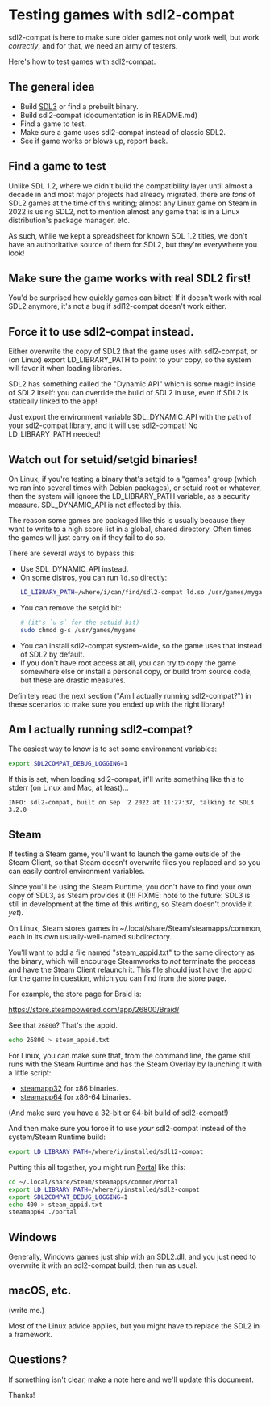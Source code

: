 # Testing games with sdl2-compat

sdl2-compat is here to make sure older games not only work well, but work
_correctly_, and for that, we need an army of testers.

Here's how to test games with sdl2-compat.


## The general idea

- Build [SDL3](https://github.com/libsdl-org/SDL) or find a prebuilt binary.
- Build sdl2-compat (documentation is in README.md)
- Find a game to test.
- Make sure a game uses sdl2-compat instead of classic SDL2.
- See if game works or blows up, report back.


## Find a game to test

Unlike SDL 1.2, where we didn't build the compatibility layer until almost
a decade in and most major projects had already migrated, there are _tons_
of SDL2 games at the time of this writing; almost any Linux game on Steam
in 2022 is using SDL2, not to mention almost any game that is in a Linux
distribution's package manager, etc.

As such, while we kept a spreadsheet for known SDL 1.2 titles, we don't
have an authoritative source of them for SDL2, but they're everywhere
you look!


## Make sure the game works with real SDL2 first!

You'd be surprised how quickly games can bitrot! If it doesn't work with
real SDL2 anymore, it's not a bug if sdl12-compat doesn't work either.


## Force it to use sdl2-compat instead.

Either overwrite the copy of SDL2 that the game uses with sdl2-compat,
or (on Linux) export LD_LIBRARY_PATH to point to your copy, so the system will
favor it when loading libraries.

SDL2 has something called the "Dynamic API" which is some magic inside of
SDL2 itself: you can override the build of SDL2 in use, even if SDL2 is
statically linked to the app!

Just export the environment variable SDL_DYNAMIC_API with the path of your
sdl2-compat library, and it will use sdl2-compat! No LD_LIBRARY_PATH
needed!


## Watch out for setuid/setgid binaries!

On Linux, if you're testing a binary that's setgid to a "games" group (which
we ran into several times with Debian packages), or setuid root or whatever,
then the system will ignore the LD_LIBRARY_PATH variable, as a security
measure. SDL_DYNAMIC_API is not affected by this.

The reason some games are packaged like this is usually because they want to
write to a high score list in a global, shared directory. Often times the
games will just carry on if they fail to do so.

There are several ways to bypass this:

- Use SDL_DYNAMIC_API instead.
- On some distros, you can run `ld.so` directly:
  ```bash
  LD_LIBRARY_PATH=/where/i/can/find/sdl2-compat ld.so /usr/games/mygame
  ```
- You can remove the setgid bit:
  ```bash
  # (it's `u-s` for the setuid bit)
  sudo chmod g-s /usr/games/mygame
  ```
- You can install sdl2-compat system-wide, so the game uses that
  instead of SDL2 by default.
- If you don't have root access at all, you can try to copy the game 
  somewhere else or install a personal copy, or build from source code,
  but these are drastic measures.
  
Definitely read the next section ("Am I actually running sdl2-compat?") in
these scenarios to make sure you ended up with the right library!
  
## Am I actually running sdl2-compat?

The easiest way to know is to set some environment variables:

```bash
export SDL2COMPAT_DEBUG_LOGGING=1
```

If this is set, when loading sdl2-compat, it'll write something like this
to stderr (on Linux and Mac, at least)...

```
INFO: sdl2-compat, built on Sep  2 2022 at 11:27:37, talking to SDL3 3.2.0
```


## Steam

If testing a Steam game, you'll want to launch the game outside of the Steam
Client, so that Steam doesn't overwrite files you replaced and so you can
easily control environment variables.

Since you'll be using the Steam Runtime, you don't have to find your own copy
of SDL3, as Steam provides it (!!! FIXME: note to the future: SDL3 is still
in development at the time of this writing, so Steam doesn't provide it _yet_).

On Linux, Steam stores games in ~/.local/share/Steam/steamapps/common, each
in its own usually-well-named subdirectory.

You'll want to add a file named "steam_appid.txt" to the same directory as
the binary, which will encourage Steamworks to _not_ terminate the process
and have the Steam Client relaunch it. This file should just have the appid
for the game in question, which you can find from the store page.

For example, the store page for Braid is:

https://store.steampowered.com/app/26800/Braid/

See that `26800`? That's the appid.

```bash
echo 26800 > steam_appid.txt
```

For Linux, you can make sure that, from the command line, the game still
runs with the Steam Runtime and has the Steam Overlay by launching it with a
little script:

- [steamapp32](https://raw.githubusercontent.com/icculus/twisty-little-utilities/main/steamapp32) for x86 binaries.
- [steamapp64](https://raw.githubusercontent.com/icculus/twisty-little-utilities/main/steamapp64) for x86-64 binaries.

(And make sure you have a 32-bit or 64-bit build of sdl2-compat!)

And then make sure you force it to use _your_ sdl2-compat instead of the
system/Steam Runtime build:

```bash
export LD_LIBRARY_PATH=/where/i/installed/sdl12-compat
```

Putting this all together, you might run [Portal](https://store.steampowered.com/app/400/)
like this:

```bash
cd ~/.local/share/Steam/steamapps/common/Portal
export LD_LIBRARY_PATH=/where/i/installed/sdl2-compat
export SDL2COMPAT_DEBUG_LOGGING=1
echo 400 > steam_appid.txt
steamapp64 ./portal
```


## Windows

Generally, Windows games just ship with an SDL2.dll, and you just need to
overwrite it with an sdl2-compat build, then run as usual.


## macOS, etc.

(write me.)

Most of the Linux advice applies, but you might have to replace the SDL2
in a framework.


## Questions?

If something isn't clear, make a note [here](https://github.com/libsdl-org/sdl2-compat/issues/new)
and we'll update this document.

Thanks!

